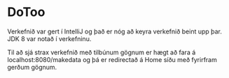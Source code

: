 # DoToo
Verkefnið var gert í IntelliJ og það er nóg að keyra verkefnið beint upp þar. JDK 8 var notað í verkefninu.

Til að sjá strax verkefnið með tilbúnum gögnum er hægt að fara á localhost:8080/makedata og þá er redirectað á Home síðu með fyrirfram gerðum gögnum.

